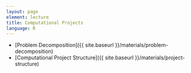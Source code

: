 ```yaml
---
layout: page
element: lecture
title: Computational Projects
language: R
---
```


* [Problem Decomposition]({{ site.baseurl }}/materials/problem-decomposition)
* [Computational Project Structure]({{ site.baseurl }}/materials/project-structure)
